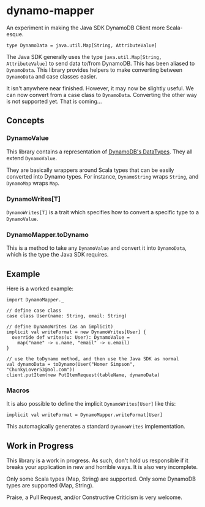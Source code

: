 # dynamo-mapper
An experiment in making the Java SDK DynamoDB Client more Scala-esque.

    type DynamoData = java.util.Map[String, AttributeValue]

The Java SDK generally uses the type `java.util.Map[String, AttributeValue]` to send data to/from DynamoDB. This has been aliased to `DynamoData`. This library provides helpers to make converting between `DynamoData` and case classes easier.

It isn't anywhere near finished. However, it may now be slightly useful. We can now convert from a case class to `DynamoData`. Converting the other way is not supported yet. That is coming...

## Concepts

### DynamoValue
This library contains a representation of [DynamoDB's DataTypes](http://docs.aws.amazon.com/amazondynamodb/latest/developerguide/DataModel.html#DataModel.DataTypes). They all extend `DynamoValue`.

They are basically wrappers around Scala types that can be easily converted into Dynamo types. For instance, `DynamoString` wraps `String`, and `DynamoMap` wraps `Map`.

### DynamoWrites[T]

`DynamoWrites[T]` is a trait which specifies how to convert a specific type to a `DynamoValue`.

### DynamoMapper.toDynamo

This is a method to take any `DynamoValue` and convert it into `DynamoData`, which is the type the Java SDK requires.

## Example

Here is a worked example:

    import DynamoMapper._

    // define case class
    case class User(name: String, email: String)

    // define DynamoWrites (as an implicit)
    implicit val writeFormat = new DynamoWrites[User] {
      override def writes(u: User): DynamoValue =
        map("name" -> u.name, "email" -> u.email)
    }

    // use the toDynamo method, and then use the Java SDK as normal
    val dynamoData = toDynamo(User("Homer Simpson", "ChunkyLover53@aol.com"))
    client.putItem(new PutItemRequest(tableName, dynamoData)

### Macros

It is also possible to define the implicit `DynamoWrites[User]` like this:

    implicit val writeFormat = DynamoMapper.writeFormat[User]

This automagically generates a standard `DynamoWrites` implementation. 

## Work in Progress

This library is a work in progress. As such, don't hold us responsible if it breaks your application in new and horrible ways. It is also very incomplete.

Only some Scala types (Map, String) are supported. Only some DynamoDB types are supported (Map, String).

Praise, a Pull Request, and/or Constructive Criticism is very welcome.

